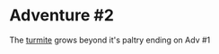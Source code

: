 # Adventure #2

The [turmite](https://github.com/JonKernPA/turmites) grows beyond it's paltry ending on Adv #1

